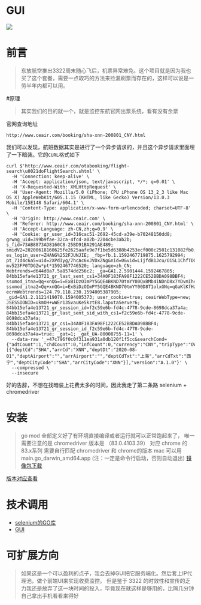 # GUI
![](https://pic.phpzjj.com/mweb/2020/07/08/9741f45a530330324a89474bff01fbc0.jpg)


# 前言
> 东放航空推出3322周末随心飞后，机票异常难免。这个项目就是因为我也买了这个套餐，需要一点取巧的方法来捡漏刷票而存在的，这样可以说是一劳半年内都可以用。

#原理

> 其实我们的目的就一个，就是监控东航官网出票系统，看有没有余票

官网查询地址 

```
http://www.ceair.com/booking/sha-xnn-200801_CNY.html
``` 

我们可以发现，航班数据其实是进行了一个异步请求的，并且这个异步请求里面埋了一下暗装。它的`CURL`格式如下

```cassandraql
curl $'http://www.ceair.com/otabooking/flight-search\u0021doFlightSearch.shtml' \
  -H 'Connection: keep-alive' \
  -H 'Accept: application/json, text/javascript, */*; q=0.01' \
  -H 'X-Requested-With: XMLHttpRequest' \
  -H 'User-Agent: Mozilla/5.0 (iPhone; CPU iPhone OS 13_2_3 like Mac OS X) AppleWebKit/605.1.15 (KHTML, like Gecko) Version/13.0.3 Mobile/15E148 Safari/604.1' \
  -H 'Content-Type: application/x-www-form-urlencoded; charset=UTF-8' \
  -H 'Origin: http://www.ceair.com' \
  -H 'Referer: http://www.ceair.com/booking/sha-xnn-200801_CNY.html' \
  -H 'Accept-Language: zh-CN,zh;q=0.9' \
  -H 'Cookie: gr_user_id=316cac51-2692-45cd-a39e-b70248150dd8; grwng_uid=399b9fae-32ca-4fcd-a02b-2204cbe3ab2b; s_fid=73AB8873AD8160C8-25BD91BA291AE489; smidV2=20200618160625fe2625aafe9e7f1be5d6388b4253ecf000c2501c131082fb0; es_login_user=ZHANG%252FJUNJIE; _fbp=fb.1.1592467719875.1625792994; pt_71d4c6a5=uid=2XPdIyg/7hcAc6xJVDxZNg&nid=0&vid=LijfdB1Jcu/OiSL1ChfTDQ&vn=2&pvn=7&sact=1592467754060&to_flag=0&pl=T/Sc0xCX-mv523FP0TDGZw*pt*1592467746520; language=zh_CN; Webtrends=d644d8a7.5a8574dd256c2; _ga=GA1.2.5901444.1592467805; 84bb15efa4e13721_gr_last_sent_cs1=34A0F183FA98F1222CE52BBDA098BBF4; ssxmod_itna=Qq+xnQG=i=ExBiDzOImPY5GQE4BKND70tmYY00QxBMb4iNDnD8x7YDvmIh4pn4cjYnqNLet0mxqhFhoeuPezj3rfa8KicGXzD84i7DKqibDCqD1D3qDkWm7FZ8DADi3DEDDm2Dmqi8DITtDAfLlDDfcDAUV0qGw9MdDGdI/4wr574t9nLj0D0PoKGorpA5=zYnLYie=0Bh5KRvHq2GTZYfmBGFNYOxTlEWTQmGij74=eD===; ssxmod_itna2=Qq+xnQG=i=ExBiDzOImPY5GQE4BKND70tmYY00D8T1olxGNq=qGaKlKfHzbT4hxAP4c4adIrwzebnYxGqdzeFR87efr84IbHKaoFE2/t=7Fvd4qIlFRzkFkkaWWpfxu9uctxTv27dYca9DKhcjWGVxuo1xqK44wK06exOETQoCuhdK7GHrGtxbor9eqwO83rSlorOUm=xZ0fqDWa6P7jkKeUNjwi0SrO0K7kSjLa4OC0zOQfoHTiOzaiDHFFxZB70IZXiVAHHVBn0RB7KVWOKu6OiyMnhLMctuzixN9cxN=rc5NnguPVnvV9uZGKSYDbGImfhKzwxo+KfPnn2bQbiA71A9IjYK67FeYMb7Yu7FeOoxBo6YreorU+3cc/8O1DudPY==YR+bWfYmnO3Pq3vb=quPhE4du/FPr6hqcBMGFG3ATofAA8tkFV+9zGR/RW4WxDKMxzYac0D1YtqYdvDYAkDa0jG3tzGDdba064L8dATqqBrX=dvcqdD49ph/ZKu7NNOrK2DzYd1BNg00NtRnR3McYPGWe7O77DKIu2cz6c2hY7BG+8iqEhrKDcyY552qD7=DYFk=DKFGDD; ecrmWebtrends=124.79.118.230.1594005387905; _gid=GA1.2.1121419070.1594005373; user_cookie=true; ceairWebType=new; JSESSIONID=ukmOH+wWEr13SvauKe5kztE8.laputaServer6; 84bb15efa4e13721_gr_session_id=f2c59e6b-fd4c-4778-9cde-8698dca37a4a; 84bb15efa4e13721_gr_last_sent_sid_with_cs1=f2c59e6b-fd4c-4778-9cde-8698dca37a4a; 84bb15efa4e13721_gr_cs1=34A0F183FA98F1222CE52BBDA098BBF4; 84bb15efa4e13721_gr_session_id_f2c59e6b-fd4c-4778-9cde-8698dca37a4a=true; _gat=1; _gat_UA-80008755-11=1' \
  --data-raw '_=47c796f0c0f311ea931a0db120f1f5cc&searchCond={"adtCount":1,"chdCount":0,"infCount":0,"currency":"CNY","tripType":"OW","recommend":false,"reselect":"","page":"0","sortType":"a","sortExec":"a","seriesid":"47c796f0c0f311ea931a0db120f1f5cc","segmentList":[{"deptCd":"SHA","arrCd":"XNN","deptDt":"2020-08-01","deptAirport":"","arrAirport":"","deptCdTxt":"上海","arrCdTxt":"西宁","deptCityCode":"SHA","arrCityCode":"XNN"}],"version":"A.1.0"}' \
  --compressed \
  --insecure
```

好的告辞，不想在找暗装上花费太多的时间，因此我走了第二条路 selenium + chromedriver


# 安装

> go mod 全部定义好了有环境直接编译或者运行就可以正常跑起来了，
唯一需要注意的是 chromedriver 版本是 （83.0.4103.39） 对应 chrome 的 83.x系列
需要自行匹配 chromedriver 和 chrome的版本
mac 可以用 main.go_darwin_amd64.app (注：一定是命令行启动，否则自动退出)
[镜像包下载](http://npm.taobao.org/mirrors/chromedriver/)

[版本对应查看](https://sites.google.com/a/chromium.org/chromedriver/downloads)

# 技术调用

* [selenium的GO库](https://godoc.org/github.com/tebeka/selenium#Capabilities.AddLogging)
* [GUI](https://github.com/fyne-io/fyne)


# 可扩展方向

> 如果这是一个可以盈利的点子，我会去掉GUI把它服务端化。然后套上IP代理池，做个前端UI来实现收费监控。
> 但是鉴于 3322 的时效性和宣传的乏力我还是放弃了这一块时间的投入，毕竟现在就这样是够用的，比隔几分钟自己拿出手机看看来得好





